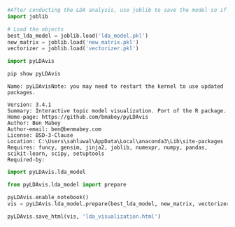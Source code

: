 ```python
#After conducting the LDA analysis, use joblib to save the model so if you need to restart kernel, you don't need to recreate everything.
import joblib

# Load the objects
best_lda_model = joblib.load('lda_model.pkl')
new_matrix = joblib.load('new_matrix.pkl')
vectorizer = joblib.load('vectorizer.pkl')
```


```python
import pyLDAvis
```


```python
pip show pyLDAvis
```

    Name: pyLDAvisNote: you may need to restart the kernel to use updated packages.
    
    Version: 3.4.1
    Summary: Interactive topic model visualization. Port of the R package.
    Home-page: https://github.com/bmabey/pyLDAvis
    Author: Ben Mabey
    Author-email: ben@benmabey.com
    License: BSD-3-Clause
    Location: C:\Users\sahluwal\AppData\Local\anaconda3\Lib\site-packages
    Requires: funcy, gensim, jinja2, joblib, numexpr, numpy, pandas, scikit-learn, scipy, setuptools
    Required-by: 
    


```python
import pyLDAvis.lda_model
```


```python
from pyLDAvis.lda_model import prepare
```


```python
pyLDAvis.enable_notebook()
vis = pyLDAvis.lda_model.prepare(best_lda_model, new_matrix, vectorizer)
```


```python
pyLDAvis.save_html(vis, 'lda_visualization.html')
```


```python

```
